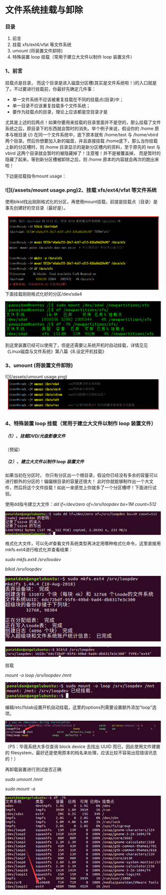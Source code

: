 # 文件系统挂载与卸除

### 目录

1. 前言
2. 挂载 xfs/ext4/vfat 等文件系统
3. umount \(将装置文件卸除\)
4. 特殊装置 loop 挂载（常用于建立大文件以制作 loop 装置文件）

### 1、前言

挂载点是目录， 而这个目录是进入磁盘分区槽\(其实是文件系统啦！\)的入口就是了。不过要进行挂载前，你最好先确定几件事：

* 单一文件系统不应该被重复挂载在不同的挂载点\(目录\)中；
* 单一目录不应该重复挂载多个文件系统；
* 要作为挂载点的目录，理论上应该都是空目录才是

尤其是上述的后两点！如果你要用来挂载的目录里面并不是空的，那么挂载了文件系统之后，原目录下的东西就会暂时的消失。举个例子来说，假设你的 /home 原本与根目录 \(/\) 在同一个文件系统中，底下原本就有 /home/test 与 /home/vbird 两个目录。然后你想要加入新的磁盘，并且直接挂载 /home底下，那么当你挂载上新的分区槽时，则 /home 目录显示的是新分区槽内的资料，至于原先的 test 与vbird 这两个目录就会暂时的被隐藏掉了！注意喔！并不是被覆盖掉， 而是暂时的隐藏了起来，等到新分区槽被卸除之后，则 /home 原本的内容就会再次的跑出来啦！

下边是挂载指令mount usage：

### ![](/assets/mount usage.png)2、挂载 xfs/ext4/vfat 等文件系统

使用blkid找出刚刚格式化的分区，再使用mount挂载，前提是挂载点（目录）是事先创建好的空目录（最好是）。

![](/assets/挂载xfs文件系统.png)下面挂载刚刚格式化好的分区/dev/sda4

![](/assets/挂载sda4.png)

到这里装置已经可以使用了，但是还需要让系统开机时自动挂载，详情见见《Linux磁盘与文件系统》第八篇《8.设定开机挂载》

### 3、umount \(将装置文件卸除\)

![](/assets/umount usage.png)![](/assets/umount例子.png)

### 4、特殊装置 loop 挂载（常用于建立大文件以制作 loop 装置文件）

##### （1）、挂载DVD/光盘影像文件

（预留）

##### （2）、建立大文件以制作 loop 装置文件

如果当初在分区时， 你只有分区出一个根目录，假设你已经没有多余的容量可以进行额外的分区的！偏偏根目录的容量还很大！ 此时你就能够制作出一个大文件，然后将这个文件挂载！如此一来感觉上你就多了一个分区槽啰！下面进行试验。

使用dd指令建立大文件：_dd if=/dev/zero of=/srv/loopdev bs=1M count=512_

![](/assets/建立大文件.png)

格式化大文件，可以先df查看文件系统类型再决定用哪种格式化命令，这里直接用mkfs.ext4进行格式化并查看结果：

_sudo mkfs.ext4 /srv/loodev_

_blkid /srv/loopdev_

![](/assets/格式化大型文件.png)

![](/assets/查看格式化大文件结果.png)

挂载

_mount -o loop /srv/loopdev /mnt_

![](/assets/挂载loop装置.png)

编辑/etc/fstab设置开机自动挂载，这里的options列需要设置额外添加“loop”选项。

![](/assets/loop装置自动挂载.png)（PS：毕竟系统大多仅查询 block device 去找出 UUID 而已，因此使用文件建置的 filesystem，最好还是使用原本的档名来处理，应该比较不容易出现错误讯息的！）

再卸载装置进行测试是否正确

_sudo umount /mnt_

_sudo mount -a_

![](/assets/测试开机挂载loop.png)

